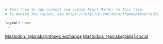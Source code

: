 ```yaml
---
# Feel free to add content and custom Front Matter to this file.
# To modify the layout, see https://jekyllrb.com/docs/themes/#overriding-theme-defaults

layout: home
---
```

<a rel="me" href="https://infosec.exchange/@binsk">Mastodon: @binsk@infosec.exchange</a>
<a rel="me" href="https://bldg7.social/@binsk">Mastodon: @binsk@bldg7.social</a>
